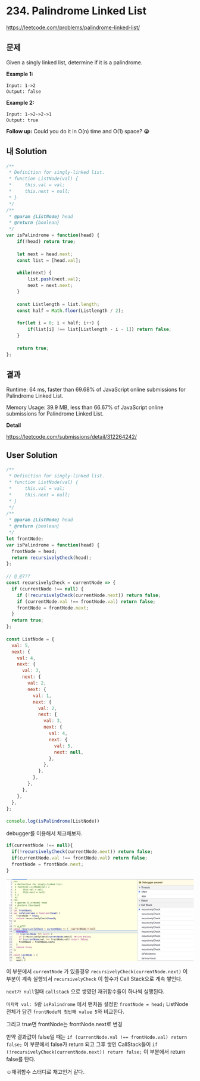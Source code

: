 # 234. Palindrome Linked List

https://leetcode.com/problems/palindrome-linked-list/

## 문제

Given a singly linked list, determine if it is a palindrome.

**Example 1:**

```
Input: 1->2
Output: false
```

**Example 2:**

```
Input: 1->2->2->1
Output: true
```

**Follow up:**
Could you do it in O(n) time and O(1) space? 😭

## 내 Solution

```js
/**
 * Definition for singly-linked list.
 * function ListNode(val) {
 *     this.val = val;
 *     this.next = null;
 * }
 */
/**
 * @param {ListNode} head
 * @return {boolean}
 */
var isPalindrome = function(head) {
    if(!head) return true;

    let next = head.next;
    const list = [head.val];
    
    while(next) {
        list.push(next.val);
        next = next.next;
    }
    
    const Listlength = list.length;
    const half = Math.floor(Listlength / 2);
    
    for(let i = 0; i < half; i++) {
        if(list[i] !== list[Listlength - i - 1]) return false;
    } 
    
    return true;
};
```

## 결과

Runtime: 64 ms, faster than 69.68% of JavaScript online submissions for Palindrome Linked List.

Memory Usage: 39.9 MB, less than 66.67% of JavaScript online submissions for Palindrome Linked List.

**Detail**

https://leetcode.com/submissions/detail/312264242/

## User Solution

```js
/**
 * Definition for singly-linked list.
 * function ListNode(val) {
 *     this.val = val;
 *     this.next = null;
 * }
 */
/**
 * @param {ListNode} head
 * @return {boolean}
 */
let frontNode;
var isPalindrome = function(head) {
  frontNode = head;
  return recursivelyCheck(head);
};

// @_@???
const recursivelyCheck = currentNode => {
  if (currentNode !== null) {
    if (!recursivelyCheck(currentNode.next)) return false;
    if (currentNode.val !== frontNode.val) return false;
    frontNode = frontNode.next;
  }
  return true;
};

const ListNode = {
  val: 5,
  next: {
    val: 4,
    next: {
      val: 3,
      next: {
        val: 2,
        next: {
          val: 1,
          next: {
            val: 2,
            next: {
              val: 3,
              next: {
                val: 4,
                next: {
                  val: 5,
                  next: null,
                },
              },
            },
          },
        },
      },
    },
  },
};

console.log(isPalindrome(ListNode))
```

debugger를 이용해서 체크해보자.

```js
if(currentNode !== null){ 
  if(!recursivelyCheck(currentNode.next)) return false;
  if(currentNode.val !== frontNode.val) return false;
  frontNode = frontNode.next;
}
```

![image01](./assets/image01.png)

이 부분에서 `currentNode` 가 있을경우 `recursivelyCheck(currentNode.next)` 이 부분이 계속 실행되서 `recursivelyCheck` 이 함수가 Call Stack으로 계속 쌓인다.

`next가 null`일때 `callstack` 으로 쌓였던 재귀함수들이 하나씩 실행된다.

`마지막 val: 5`랑  `isPalindrome` 에서 맨처음 설정한 `frontNode = head;` ListNode 전체가 담긴 `frontNode의 첫번째 value 5`와 비교한다. 

그리고 true면 frontNode는 frontNode.next로 변경



만약 결과값이 false일 때는 `if (currentNode.val !== frontNode.val) return false;` 이 부분에서 false가 return 되고 그후 쌓인 CallStack들이 `if (!recursivelyCheck(currentNode.next)) return false;` 이 부분에서 return false를 탄다.



☺️재귀함수 스터디로 채고인거 같다.



